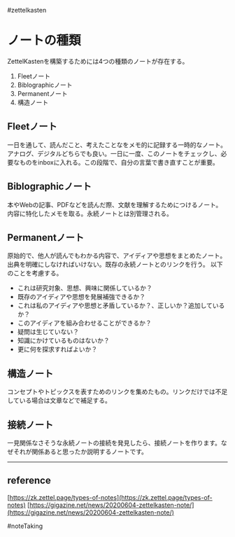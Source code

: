 #zettelkasten 
# ノートの種類 
ZettelKastenを構築するためには4つの種類のノートが存在する。

1. Fleetノート
2. Biblographicノート
3. Permanentノート
4. 構造ノート

## Fleetノート
一日を通して、読んだこと、考えたことなをメモ的に記録する一時的なノート。アナログ、デジタルどちらでも良い。一日に一度、このノートをチェックし、必要なものをinboxに入れる。この段階で、自分の言葉で書き直すことが重要。
##  Biblographicノート
本やWebの記事、PDFなどを読んだ際、文献を理解するためにつけるノート。内容に特化したメモを取る。永続ノートとは別管理される。
## Permanentノート
原始的で、他人が読んでもわかる内容で、アイディアや思想をまとめたノート。出典を明確にしなければいけない。既存の永続ノートとのリンクを行う。
以下のことを考慮する。
+ これは研究対象、思想、興味に関係しているか？
+ 既存のアイディアや思想を発展補強できるか？
+ これは私のアイディアや思想と矛盾しているか？、正しいか？追加しているか？
+ このアイディアを組み合わせることができるか？
+ 疑問は生じていない？
+ 知識にかけているものはないか？
+ 更に何を探求すればよいか？
## 構造ノート
コンセプトやトピックスを表すためのリンクを集めたもの。リンクだけでは不足している場合は文章などで補足する。
## 接続ノート
一見関係なさそうな永続ノートの接続を発見したら、接続ノートを作ります。なぜそれが関係あると思ったか説明するノートです。

---
## reference
[https://zk.zettel.page/types-of-notes](https://zk.zettel.page/types-of-notes)
[https://gigazine.net/news/20200604-zettelkasten-note/](https://gigazine.net/news/20200604-zettelkasten-note/)

#noteTaking
